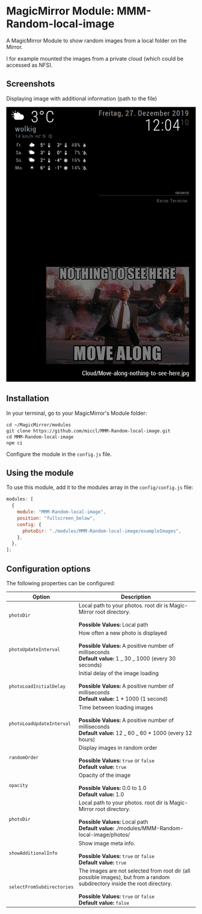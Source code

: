 # MagicMirror Module: MMM-Random-local-image

A MagicMirror Module to show random images from a local folder on the Mirror.

I for example mounted the images from a private cloud (which could be accessed as NFS).

## Screenshots

Displaying image with additional information (path to the file)

![Module example with additional information](exampleImages/demo-screenshot.png)

## Installation

In your terminal, go to your MagicMirror's Module folder:

```
cd ~/MagicMirror/modules
git clone https://github.com/miccl/MMM-Random-local-image.git
cd MMM-Random-local-image
npm ci
```

Configure the module in the `config.js` file.

## Using the module

To use this module, add it to the modules array in the `config/config.js` file:

```javascript
modules: [
  {
    module: "MMM-Random-local-image",
    position: "fullscreen_below",
    config: {
      photoDir: "./modules/MMM-Random-local-image/exampleImages",
    },
  },
];
```

## Configuration options

The following properties can be configured:

| Option                     | Description                                                                                                                                                                                                |
| -------------------------- | ---------------------------------------------------------------------------------------------------------------------------------------------------------------------------------------------------------- |
| `photoDir`                 | Local path to your photos. root dir is Magic-Mirror root directory. <br><br> **Possible Values:** Local path                                                                                               |
| `photoUpdateInterval`      | How often a new photo is displayed <br><br> **Possible Values:** A positive number of milliseconds <br> **Default value:** 1 _ 30 _ 1000 (every 30 seconds)                                                |
| `photoLoadInitialDelay`    | Initial delay of the image loading <br><br> **Possible Values:** A positive number of milliseconds <br> **Default value:** 1 \* 1000 (1 second)                                                            |
| `photoLoadUpdateInterval`  | Time between loading images <br><br> **Possible Values:** A positive number of milliseconds <br> **Default value:** 12 _ 60 _ 60 \* 1000 (every 12 hours)                                                  |
| `randomOrder`              | Display images in random order <br><br> **Possible Values:** `true` or `false` <br> **Default value:** `true`                                                                                              |
| `opacity`                  | Opacity of the image <br><br> **Possible Values:** 0.0 to 1.0 <br> **Default value:** 1.0                                                                                                                  |
| `photoDir`                 | Local path to your photos. root dir is Magic-Mirror root directory. <br><br> **Possible Values:** Local path <br> **Default value:** ./modules/MMM-Random-local-image/photos/                              |
| `showAdditionalInfo`       | Show image meta info. <br><br> **Possible Values:** `true` or `false` <br> **Default value:** `true`                                                                                                       |
| `selectFromSubdirectories` | The images are not selected from root dir (all possible images), but from a random subdirectory inside the root directory. <br><br> **Possible Values:** `true` or `false` <br> **Default value:** `false` |
